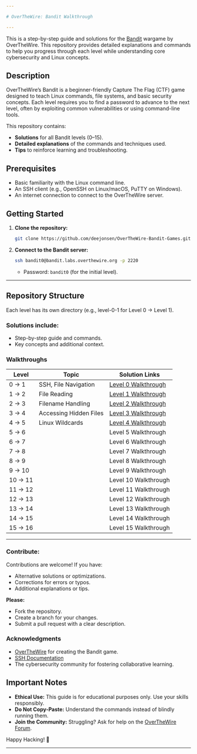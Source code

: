 ```yaml
---

# OverTheWire: Bandit Walkthrough

---
```


This is a step-by-step guide and solutions for the [Bandit](https://overthewire.org/wargames/bandit/) wargame by OverTheWire. This repository provides detailed explanations and commands to help you progress through each level while understanding core cybersecurity and Linux concepts.


## **Description**
OverTheWire’s Bandit is a beginner-friendly Capture The Flag (CTF) game designed to teach Linux commands, file systems, and basic security concepts. Each level requires you to find a password to advance to the next level, often by exploiting common vulnerabilities or using command-line tools.

This repository contains:
- **Solutions** for all Bandit levels (0–15).
- **Detailed explanations** of the commands and techniques used.
- **Tips** to reinforce learning and troubleshooting.

## **Prerequisites**
- Basic familiarity with the Linux command line.
- An SSH client (e.g., OpenSSH on Linux/macOS, PuTTY on Windows).
- An internet connection to connect to the OverTheWire server.

## **Getting Started**
1. **Clone the repository:**
   ```bash
   git clone https://github.com/deejonsen/OverTheWire-Bandit-Games.git
   ```
   
 2. **Connect to the Bandit server:**
    ```bash
    ssh bandit0@bandit.labs.overthewire.org -p 2220
    ```
    - Password: `bandit0` (for the initial level).

  ---

## **Repository Structure**
Each level has its own directory (e.g., level-0-1 for Level 0 → Level 1).

### Solutions include:

- Step-by-step guide and commands.
- Key concepts and additional context.

### **Walkthroughs**
 Level   | Topic                                                             | Solution Links                |
|--------|-------------------------------------------------------------------|-------------------------------|
| 0 → 1  | SSH, File Navigation| [Level 0 Walkthrough](https://github.com/deejonsen/OverTheWire-Bandit-Games/blob/main/Bandit_Level_0.md)              |
| 1 → 2	| File Reading | [Level 1 Walkthrough](https://github.com/deejonsen/OverTheWire-Bandit-Games/blob/main/Bandit_Level_1.md) |
| 2 → 3  | Filename Handling | [Level 2 Walkthrough](https://github.com/deejonsen/OverTheWire-Bandit-Games/blob/main/Bandit_Level_2.md) |
| 3 → 4  | Accessing Hidden Files | [Level 3 Walkthrough](https://github.com/deejonsen/OverTheWire-Bandit-Games/blob/main/Bandit_Level_3.md) |
| 4 → 5  | Linux Wildcards | [Level 4 Walkthrough](https://github.com/deejonsen/OverTheWire-Bandit-Games/blob/main/Bandit_Level_4.md) |
| 5 → 6       |                                                                   | Level 5 Walkthrough                               |
| 6 → 7       |                                                                   | Level 6 Walkthrough                               |
| 7 → 8       |                                                                   | Level 7 Walkthrough                               |
| 8 → 9       |                                                                   | Level 8 Walkthrough                              | 
| 9 → 10      |                                                                   | Level 9 Walkthrough                              |
| 10 → 11     |                                                                   | Level 10 Walkthrough                             |  
| 11 → 12     |                                                                   | Level 11 Walkthrough                             |
| 12 → 13     |                                                                   | Level 12 Walkthrough                              |
| 13 → 14     |                                                                   | Level 13 Walkthrough                              |
| 14 → 15     |                                                                   | Level 14 Walkthrough                                |
| 15 → 16     |                                                                   | Level 15 Walkthrough                               |


---

### **Contribute:**
Contributions are welcome! If you have:
  - Alternative solutions or optimizations.
  - Corrections for errors or typos.
  - Additional explanations or tips.

**Please:**

  - Fork the repository.
  - Create a branch for your changes.
  - Submit a pull request with a clear description.


### **Acknowledgments**
  - [OverTheWire](https://overthewire.org/) for creating the Bandit game.
  - [SSH Documentation](https://www.openssh.com/manual.html)
  - The cybersecurity community for fostering collaborative learning.


## **Important Notes**
- **Ethical Use:** This guide is for educational purposes only. Use your skills responsibly.
- **Do Not Copy-Paste:** Understand the commands instead of blindly running them.
- **Join the Community:** Struggling? Ask for help on the [OverTheWire Forum](https://forum.overthewire.org/).


Happy Hacking! 🚀

---
